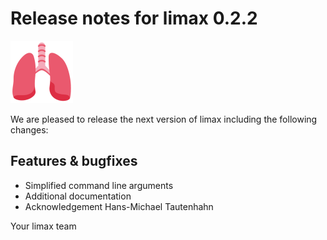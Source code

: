 # Release notes for limax 0.2.2
![limax](https://github.com/matthiaskoenig/limax/raw/develop/docs/images/favicon/limax-100x100-300dpi.png)

We are pleased to release the next version of limax including the 
following changes:

## Features & bugfixes
- Simplified command line arguments
- Additional documentation
- Acknowledgement Hans-Michael Tautenhahn

Your limax team
